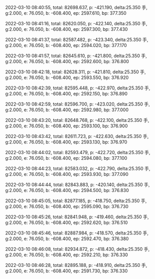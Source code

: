2022-03-10 08:40:55, total: 82698.637, p: -421.190, delta:25.350 手, g:2.000, e: 76.050, b: -608.400, ep: 2597.610, bp: 377.350

2022-03-10 08:41:16, total: 82620.050, p: -422.140, delta:25.350 手, g:2.000, e: 76.050, b: -608.400, ep: 2597.300, bp: 377.430

2022-03-10 08:41:37, total: 82587.482, p: -423.340, delta:25.350 手, g:2.000, e: 76.050, b: -608.400, ep: 2594.020, bp: 377.170

2022-03-10 08:41:57, total: 82645.610, p: -421.800, delta:25.350 手, g:2.000, e: 76.050, b: -608.400, ep: 2592.600, bp: 376.800

2022-03-10 08:42:18, total: 82628.311, p: -421.810, delta:25.350 手, g:2.000, e: 76.050, b: -608.400, ep: 2593.550, bp: 376.920

2022-03-10 08:42:39, total: 82595.448, p: -422.970, delta:25.350 手, g:2.000, e: 76.050, b: -608.400, ep: 2592.150, bp: 376.890

2022-03-10 08:42:59, total: 82596.700, p: -423.020, delta:25.350 手, g:2.000, e: 76.050, b: -608.400, ep: 2592.980, bp: 377.000

2022-03-10 08:43:20, total: 82648.768, p: -422.100, delta:25.350 手, g:2.000, e: 76.050, b: -608.400, ep: 2593.100, bp: 376.900

2022-03-10 08:43:42, total: 82611.723, p: -422.630, delta:25.350 手, g:2.000, e: 76.050, b: -608.400, ep: 2593.130, bp: 376.970

2022-03-10 08:44:02, total: 82593.479, p: -422.720, delta:25.350 手, g:2.000, e: 76.050, b: -608.400, ep: 2594.080, bp: 377.100

2022-03-10 08:44:23, total: 82583.032, p: -422.790, delta:25.350 手, g:2.000, e: 76.050, b: -608.400, ep: 2593.930, bp: 377.090

2022-03-10 08:44:44, total: 82843.883, p: -420.140, delta:25.350 手, g:2.000, e: 76.050, b: -608.400, ep: 2594.500, bp: 376.830

2022-03-10 08:45:05, total: 82877.185, p: -418.750, delta:25.350 手, g:2.000, e: 76.050, b: -608.400, ep: 2595.090, bp: 376.730

2022-03-10 08:45:26, total: 82841.948, p: -419.460, delta:25.350 手, g:2.000, e: 76.050, b: -608.400, ep: 2592.620, bp: 376.510

2022-03-10 08:45:46, total: 82887.984, p: -418.570, delta:25.350 手, g:2.000, e: 76.050, b: -608.400, ep: 2592.470, bp: 376.380

2022-03-10 08:46:08, total: 82934.872, p: -418.430, delta:25.350 手, g:2.000, e: 76.050, b: -608.400, ep: 2592.210, bp: 376.330

2022-03-10 08:46:28, total: 82895.188, p: -418.910, delta:25.350 手, g:2.000, e: 76.050, b: -608.400, ep: 2591.730, bp: 376.330